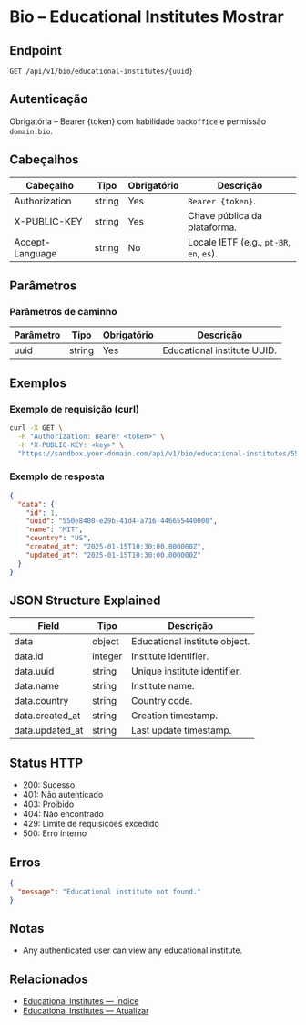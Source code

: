 # Bio – Educational Institutes Mostrar

## Endpoint

```
GET /api/v1/bio/educational-institutes/{uuid}
```

## Autenticação

Obrigatória – Bearer {token} com habilidade `backoffice` e permissão `domain:bio`.

## Cabeçalhos

| Cabeçalho           | Tipo   | Obrigatório | Descrição |
| ---------------- | ------ | -------- | ----------- |
| Authorization    | string | Yes      | `Bearer {token}`. |
| X-PUBLIC-KEY     | string | Yes      | Chave pública da plataforma. |
| Accept-Language  | string | No       | Locale IETF (e.g., `pt-BR`, `en`, `es`). |

## Parâmetros

### Parâmetros de caminho

| Parâmetro | Tipo   | Obrigatório | Descrição |
| --------- | ------ | -------- | ----------- |
| uuid      | string | Yes      | Educational institute UUID. |

## Exemplos

### Exemplo de requisição (curl)

```bash
curl -X GET \
  -H "Authorization: Bearer <token>" \
  -H "X-PUBLIC-KEY: <key>" \
  "https://sandbox.your-domain.com/api/v1/bio/educational-institutes/550e8400-e29b-41d4-a716-446655440000"
```

### Exemplo de resposta

```json
{
  "data": {
    "id": 1,
    "uuid": "550e8400-e29b-41d4-a716-446655440000",
    "name": "MIT",
    "country": "US",
    "created_at": "2025-01-15T10:30:00.000000Z",
    "updated_at": "2025-01-15T10:30:00.000000Z"
  }
}
```

## JSON Structure Explained

| Field          | Tipo    | Descrição |
| -------------- | ------- | ----------- |
| data           | object  | Educational institute object. |
| data.id        | integer | Institute identifier. |
| data.uuid      | string  | Unique institute identifier. |
| data.name      | string  | Institute name. |
| data.country   | string  | Country code. |
| data.created_at| string  | Creation timestamp. |
| data.updated_at| string  | Last update timestamp. |

## Status HTTP

- 200: Sucesso
- 401: Não autenticado
- 403: Proibido
- 404: Não encontrado
- 429: Limite de requisições excedido
- 500: Erro interno

## Erros

```json
{
  "message": "Educational institute not found."
}
```

## Notas

- Any authenticated user can view any educational institute.

## Relacionados

- [Educational Institutes — Índice](EducationalInstituteÍndice.md)
- [Educational Institutes — Atualizar](EducationalInstituteAtualizar.md)
